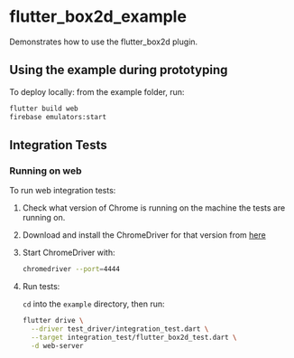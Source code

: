 # flutter_box2d_example

Demonstrates how to use the flutter_box2d plugin.

## Using the example during prototyping

To deploy locally: from the example folder, run:

```sh
flutter build web
firebase emulators:start
```

## Integration Tests

### Running on web

To run web integration tests:

1. Check what version of Chrome is running on the machine the tests are running on.

2. Download and install the ChromeDriver for that version from [here](https://chromedriver.chromium.org/downloads)

3. Start ChromeDriver with:

    ```sh
    chromedriver --port=4444
    ```

4. Run tests:

    `cd` into the `example` directory, then run:

    ```sh
    flutter drive \
      --driver test_driver/integration_test.dart \
      --target integration_test/flutter_box2d_test.dart \
      -d web-server
    ```

